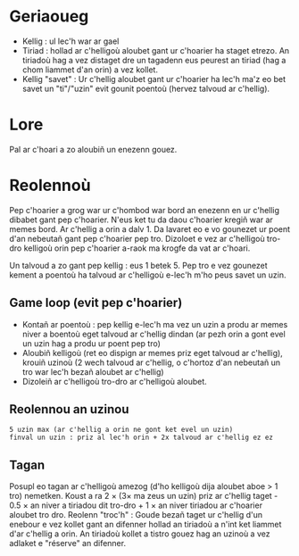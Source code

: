 # Geriaoueg
 * Kellig : ul lec'h war ar gael
 * Tiriad : hollad ar c'helligoù aloubet gant ur c'hoarier ha staget etrezo. An tiriadoù hag a vez distaget dre un tagadenn eus peurest an tiriad (hag a chom liammet d'an orin) a vez kollet.
 * Kellig "savet" : Ur c'hellig aloubet gant ur c'hoarier ha lec'h ma'z eo bet savet un "ti"/"uzin" evit gounit poentoù (hervez talvoud ar c'hellig).


# Lore
Pal ar c'hoari a zo aloubiñ un enezenn gouez.


# Reolennoù
Pep c'hoarier a grog war ur c'hombod war bord an enezenn en ur c'hellig dibabet gant pep c'hoarier. N'eus ket tu da daou c'hoarier kregiñ war ar memes bord.
Ar c'hellig a orin a dalv 1. Da lavaret eo e vo gounezet ur poent d'an nebeutañ gant pep c'hoarier pep tro.
Dizoloet e vez ar c'helligoù tro-dro kelligoù orin pep c'hoarier a-raok ma krogfe da vat ar c'hoari.

Un talvoud a zo gant pep kellig : eus 1 betek 5.
Pep tro e vez gounezet kement a poentoù ha talvoud ar c'helligoù e-lec'h m'ho peus savet un uzin.


## Game loop (evit pep c'hoarier)
 * Kontañ ar poentoù : pep kellig e-lec'h ma vez un uzin a produ ar memes niver a boentoù eget talvoud ar c'hellig dindan (ar pezh orin a gont evel un uzin hag a produ ur poent pep tro)
 * Aloubiñ kelligoù (ret eo dispign ar memes priz eget talvoud ar c'hellig), krouiñ uzinoù (2 wech talvoud ar c'hellig, o c'hortoz d'an nebeutañ un tro war lec'h bezañ aloubet ar c'hellig)
 * Dizoleiñ ar c'helligoù tro-dro ar c'helligoù aloubet.

## Reolennou an uzinou
    5 uzin max (ar c'hellig a orin ne gont ket evel un uzin)
    finval un uzin : priz al lec'h orin + 2x talvoud ar c'hellig ez ez

## Tagan
   Posupl eo tagan ar c'helligoù amezog (d'ho kelligoù dija aloubet aboe > 1 tro) nemetken.
   Koust a ra 2 × (3× ma zeus un uzin) priz ar c'hellig taget - 0.5 × an niver a tiriadou dit tro-dro + 1 × an niver tiriadou ar c'hoarier aloubet tro dro.
   Reolenn "troc'h" :
    Goude bezañ taget ur c'hellig d'un enebour e vez kollet gant an difenner hollad an tiriadoù a n'int ket liammet d'ar c'hellig a orin. An tiriadoù kollet a tistro gouez hag an uzinoù a vez adlaket e "réserve" an difenner.
    

